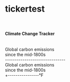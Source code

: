 # tickertest

<!DOCTYPE html>
<html>
<head>

</head>
<body>

<br>

<div class="div2">
 <div id="maintitle">

<h4>Climate Change Tracker</h4></div></div>            

<div id="border">
<br><div class="row">
  <div class="column">Global carbon emissions<br>since the mid-1800s

  <div id="current-carbon-emissions_gtc">
<span>-------------------------------</span> 

</div>
</div>

  <div class="column">Global carbon emissions<br>since the mid-1800s<br>
 <div id="current-carbon-emissions">
     +<span>----------------</span>°F

</div>
</div>
 
</div></div>
<div class="paper">
	<svg id="graph" width="0" height="0"></svg>

</div>


</body>
</html>
